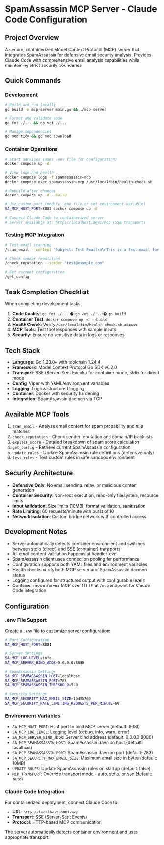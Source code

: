# SpamAssassin MCP Server - Claude Code Configuration

## Project Overview
A secure, containerized Model Context Protocol (MCP) server that integrates SpamAssassin for defensive email security analysis. Provides Claude Code with comprehensive email analysis capabilities while maintaining strict security boundaries.

## Quick Commands

### Development
```bash
# Build and run locally
go build -o mcp-server main.go && ./mcp-server

# Format and validate code
go fmt ./... && go vet ./...

# Manage dependencies
go mod tidy && go mod download
```

### Container Operations
```bash
# Start services (uses .env file for configuration)
docker compose up -d

# View logs and health
docker compose logs -f spamassassin-mcp
docker compose exec spamassassin-mcp /usr/local/bin/health-check.sh

# Rebuild after changes
docker compose up -d --build

# Use custom port (modify .env file or set environment variable)
SA_MCP_HOST_PORT=8082 docker compose up -d

# Connect Claude Code to containerized server
# Server available at: http://localhost:8081/mcp (SSE transport)
```

### Testing MCP Integration
```bash
# Test email scanning
/scan_email --content "Subject: Test Email\n\nThis is a test email for analysis."

# Check sender reputation
/check_reputation --sender "test@example.com"

# Get current configuration
/get_config
```

## Task Completion Checklist
When completing development tasks:

1. **Code Quality**: `go fmt ./...` � `go vet ./...` � `go build`
2. **Container Test**: `docker-compose up -d --build`
3. **Health Check**: Verify `/usr/local/bin/health-check.sh` passes
4. **MCP Tools**: Test tool responses with sample inputs
5. **Security**: Ensure no sensitive data in logs or responses

## Tech Stack
- **Language**: Go 1.23.0+ with toolchain 1.24.4
- **Framework**: Model Context Protocol Go SDK v0.2.0
- **Transport**: SSE (Server-Sent Events) for container mode, stdio for direct mode
- **Config**: Viper with YAML/environment variables
- **Logging**: Logrus structured logging
- **Container**: Docker with security hardening
- **Integration**: SpamAssassin daemon via TCP

## Available MCP Tools
1. `scan_email` - Analyze email content for spam probability and rule matches
2. `check_reputation` - Check sender reputation and domain/IP blacklists  
3. `explain_score` - Detailed breakdown of spam score calculation
4. `get_config` - Retrieve current SpamAssassin configuration
5. `update_rules` - Update SpamAssassin rule definitions (defensive only)
6. `test_rules` - Test custom rules in safe sandbox environment

## Security Architecture
- **Defensive Only**: No email sending, relay, or malicious content generation
- **Container Security**: Non-root execution, read-only filesystem, resource limits
- **Input Validation**: Size limits (10MB), format validation, sanitization
- **Rate Limiting**: 60 requests/minute with burst of 10
- **Network Isolation**: Custom bridge network with controlled access

## Development Notes
- Server automatically detects container environment and switches between stdio (direct) and SSE (container) transports
- All email content validation happens at handler level
- SpamAssassin client uses connection pooling for performance
- Configuration supports both YAML files and environment variables
- Health checks verify both MCP server and SpamAssassin daemon status
- Logging configured for structured output with configurable levels
- Container mode serves MCP over HTTP at `/mcp` endpoint for Claude Code integration

## Configuration

### .env File Support
Create a `.env` file to customize server configuration:

```bash
# Port Configuration  
SA_MCP_HOST_PORT=8081

# Server Settings
SA_MCP_LOG_LEVEL=info
SA_MCP_SERVER_BIND_ADDR=0.0.0.0:8080

# SpamAssassin Settings
SA_MCP_SPAMASSASSIN_HOST=localhost
SA_MCP_SPAMASSASSIN_PORT=783
SA_MCP_SPAMASSASSIN_THRESHOLD=5.0

# Security Settings
SA_MCP_SECURITY_MAX_EMAIL_SIZE=10485760
SA_MCP_SECURITY_RATE_LIMITING_REQUESTS_PER_MINUTE=60
```

### Environment Variables
- `SA_MCP_HOST_PORT`: Host port to bind MCP server (default: 8081)
- `SA_MCP_LOG_LEVEL`: Logging level (debug, info, warn, error)
- `SA_MCP_SERVER_BIND_ADDR`: Server bind address (default: 0.0.0.0:8080)
- `SA_MCP_SPAMASSASSIN_HOST`: SpamAssassin daemon host (default: localhost)
- `SA_MCP_SPAMASSASSIN_PORT`: SpamAssassin daemon port (default: 783)
- `SA_MCP_SECURITY_MAX_EMAIL_SIZE`: Maximum email size in bytes (default: 10MB)
- `UPDATE_RULES`: Update SpamAssassin rules on startup (default: false)
- `MCP_TRANSPORT`: Override transport mode - auto, stdio, or sse (default: auto)

### Claude Code Integration
For containerized deployment, connect Claude Code to:
- **URL**: `http://localhost:8081/mcp`
- **Transport**: SSE (Server-Sent Events)
- **Protocol**: HTTP-based MCP communication

The server automatically detects container environment and uses appropriate transport.